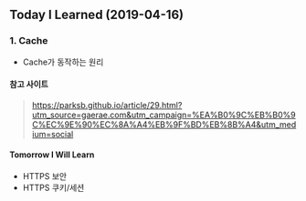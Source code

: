 ## Today I Learned (2019-04-16)


### 1. Cache 

* Cache가 동작하는 원리



#### 참고 사이트 
  
> https://parksb.github.io/article/29.html?utm_source=gaerae.com&utm_campaign=%EA%B0%9C%EB%B0%9C%EC%9E%90%EC%8A%A4%EB%9F%BD%EB%8B%A4&utm_medium=social



#### Tomorrow I Will Learn 
* HTTPS 보안
* HTTPS 쿠키/세션
